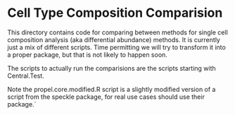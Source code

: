 # Cell Type Composition Comparision

This directory contains code for comparing between methods for single cell composition analysis (aka differential abundance) methods. It is currently just a mix of different scripts. Time permitting we will try to transform it into a proper package, but that is not likely to happen soon.

The scripts to actually run the comparisions are the scripts starting with Central.Test. 

Note the propel.core.modified.R script is a slightly modified version of a script from the speckle package, for real use cases should use their package.`
